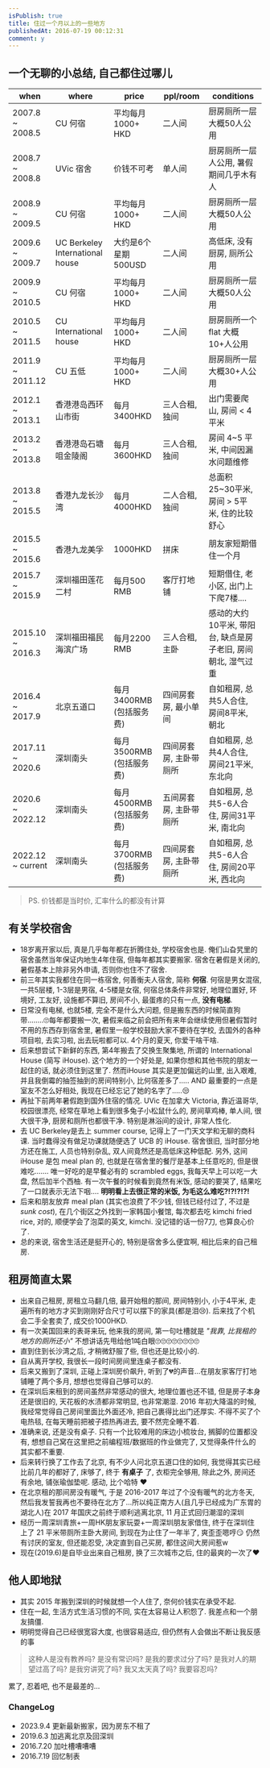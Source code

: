 ```yaml
---
isPublish: true
title: 住过一个月以上的一些地方
publishedAt: 2016-07-19 00:12:31
comment: y
---
```



## 一个无聊的小总结, 自己都住过哪儿


| when | where | price | ppl/room | conditions |
| --------- | ------------- | --------- | ----------------- | -------------- |
| 2007.8 ~ 2008.5 | CU 何宿 | 平均每月1000+ HKD | 二人间 | 厨房厕所一层大概50人公用 |
| 2008.7 ~ 2008.8 | UVic 宿舍 | 价钱不可考 | 单人间 | 厨房厕所一层人公用, 暑假期间几乎木有人 |
| 2008.9 ~ 2009.5 | CU 何宿 | 平均每月1000+ HKD | 二人间 | 厨房厕所一层大概50人公用 |
| 2009.6 ~ 2009.7 | UC Berkeley International house | 大约是6个星期500USD| 二人间 | 高低床, 没有厨房, 厕所公用 |
| 2009.9 ~ 2010.5 | CU 何宿 | 平均每月1000+ HKD | 二人间 | 厨房厕所一层大概50人公用 |
| 2010.5 ~ 2011.5 | CU International house | 平均每月1000+ HKD | 二人间 | 厨房厕所一个 flat 大概10+人公用 |
| 2011.9 ~ 2011.12 | CU 五低 | 平均每月1000+ HKD | 二人间 | 厨房厕所一层大概30+人公用 |
| 2012.1 ~ 2013.1 | 香港港岛西环山市街 | 每月3400HKD | 三人合租, 独间 | 出门需要爬山, 房间 < 4平米 |
| 2013.2 ~ 2013.8 | 香港港岛石塘咀金陵阁 | 每月3600HKD | 三人合租, 独间 | 房间 4~5 平米, 中间因漏水问题维修 |
| 2013.8 ~ 2015.5 | 香港九龙长沙湾 | 每月4000HKD | 二人合租, 独间| 总面积25~30平米, 房间 > 5平米, 住的比较舒心 |
| 2015.5 ~ 2015.6 | 香港九龙美孚 | 1000HKD | 拼床 | 朋友家短期借住一个月 |
| 2015.7 ~ 2015.9 | 深圳福田莲花二村 | 每月500 RMB | 客厅打地铺 | 短期借住, 老小区, 出门上下爬7楼.... |
| 2015.10 ~ 2016.3 | 深圳福田福民海滨广场 | 每月2200 RMB | 三人合租, 主卧 | 感动的大约10平米, 带阳台, 缺点是房子老旧, 房间朝北, 湿气过重 |
| 2016.4 ~  2017.9 | 北京五道口 | 每月3400RMB (包括服务费) | 四间房套房, 最小单间 | 自如租房, 总共5人合住, 房间8平米, 朝北  |
| 2017.11 ~  2020.6 | 深圳南头 | 每月3500RMB (包括服务费) | 四间房套房, 主卧带厕所 | 自如租房, 总共4人合住, 房间21平米, 东北向 |
| 2020.6 ~  2022.12 | 深圳南头 | 每月4500RMB (包括服务费) | 五间房套房, 主卧带厕所 | 自如租房, 总共5-6人合住, 房间31平米, 南北向 |
| 2022.12 ~ current | 深圳南头 | 每月3700RMB (包括服务费) | 四间房套房, 主卧带厕所 | 自如租房, 总共5-6人合住, 房间20平米, 西北向 |


> PS. 价钱都是当时价, 汇率什么的都没有计算


## 有关学校宿舍
+ 18岁离开家以后, 真是几乎每年都在折腾住处, 学校宿舍也是. 俺们山旮旯里的宿舍虽然当年保证内地生4年住宿, 但每年都其实要搬家. 宿舍在暑假是关闭的, 暑假基本上除非另外申请, 否则你也住不了宿舍.
+ 前三年其实我都住在同一栋宿舍, 何善衡夫人宿舍, 简称 **何宿**. 何宿是男女混宿, 一共5层楼, 1-3层是男宿, 4-5楼是女宿, 何宿总体条件非常好, 地理位置好, 环境好, 工友好, 设施都不算旧, 房间不小, 最蛋疼的只有一点, **没有电梯**.
+ 日常没有电梯, 也就5楼, 完全不是什么大问题, 但是搬东西的时候简直狗带........🙄每年都要搬一次, 暑假来临之前会把所有来年会继续使用但暑假暂时不用的东西存到宿舍里, 暑假里一般学校鼓励大家不要待在学校, 去国外的各种项目啦, 去实习啦, 出去玩啦都可以. 4个月的夏天, 你爱干啥干啥.
+ 后来想尝试下新鲜的东西, 第4年搬去了交换生聚集地, 所谓的 International House (简写 iHouse). 这个地方的一个好处是, 如果你想和其他书院的朋友一起住的话, 就必须住到这里了. 然而iHouse 其实是更加偏远的山里, 出入艰难, 并且我倒霉的抽签抽到的房间特别小, 比何宿差多了..... AND 最重要的一点是室友不怎么好相处, 我现在已经忘记了她的名字了.....😒
+ 再扯下前两年暑假跑到国外住宿的情况. UVic 在加拿大 Victoria, 靠近温哥华, 校园很漂亮, 经常在草地上看到很多兔子小松鼠什么的, 房间草鸡棒, 单人间, 很大很干净, 厨房和厕所也都很干净. 特别是淋浴间的设计, 非常人性化.
+ 去 UC Berkeley是去上 summer course, 记得上了一门天文学和无聊的商科课. 当时蠢得没有做足功课就随便选了 UCB 的 iHouse. 宿舍很旧, 当时部分地方还在施工, 人员也特别杂乱, 双人间竟然还是高低床这种低配. 另外, 这间 iHouse 是包 meal plan 的, 也就是在宿舍里的餐厅是基本上任意吃的, 但是很难吃.......
唯一好吃的是早餐必有的 scrambled eggs, 我每天早上可以吃一大盘, 然后加半个西柚. 有一次午餐的时候看到竟然有米饭, 感动的要哭了, 结果吃了一口就表示无法下咽.... **明明看上去很正常的米饭, 为毛这么难吃?!?!?!?!**
+ 后来和朋友放弃 meal plan (其实也浪费了不少钱, 但钱已经付过了, 不过是 *sunk cost*), 在几个街区之外找到一家韩国小餐馆, 每次都去吃 kimchi fried rice, 对的, 顺便学会了泡菜的英文, kimchi. 没记错的话一份7刀, 也算良心价了.
+ 总的来说, 宿舍生活还是挺开心的, 特别是宿舍多么便宜啊, 相比后来的自己租房.

## 租房简直太累
+ 出来自己租房, 房租立马翻几倍, 最开始租的那间, 房间特别小, 小于4平米, 走遍所有的地方才买到刚刚好合尺寸可以摆下的家具(都是泪😢). 后来找了个机会二手全套卖了, 成交价1000HKD.
+ 有一次美国回来的表哥来玩, 他来我的房间, 第一句吐槽就是 *"我靠, 比我租的地方的厕所还小"* 不想讲话先甩给他1吨白眼🙄🙄🙄🙄🙄🙄🙄🙄
+ 直到住到长沙湾之后, 才稍微舒服了些, 但也还是比较小的.
+ 自从离开学校, 我很长一段时间房间里连桌子都没有.
+ 后来又搬到了深圳, 正碰上深圳房价飙升, 听到了💔的声音...在朋友家客厅打地铺睡了两个多月, 想想也觉得自己够可以的.
+ 在深圳后来租到的房间虽然非常感动的很大, 地理位置也还不错, 但是房子本身还是很旧的, 天花板的水渍都非常明显, 也非常潮湿. 2016 年初大降温的时候, 我经常觉得自己房间里面比外面还冷, 把自己裹得比出门还厚实. 不得不买了个电热毯, 在每天睡前把被子捂热再进去, 要不然完全睡不着.
+ 准确来说, 还是没有桌子. 只有一个比较难用的床边小梳妆台, 搁脚的位置都没有, 想想自己窝在这里把之前编程班/数据班的作业做完了, 又觉得条件什么的其实都不重要.
+ 后来转行换了工作去了北京, 有不少人问北京五道口住的如何, 我觉得其实已经比前几年的都好了, 床够了, 终于 **有桌子** 了, 衣柜完全够用, 除此之外, 房间还有余地, 铺张瑜伽垫呢. 感动, 比个哈特 ♥︎
+ 在北京租的那间房没有暖气, 于是 2016-2017 年过了个没有暖气的北方冬天, 然后我发誓我再也不要待在北方了...所以纯正南方人(且几乎已经成为广东胃的湖北人)在 2017 年国庆之前终于顺利逃离北京, 11 月正式回归潮湿的深圳
+ 经历一周深圳青旅+一周HK朋友家玩耍+一周深圳朋友家借住, 终于在深圳住上了 21 平米带厕所主卧大房间, 到现在为止住了一年半了, 爽歪歪嗯哼😏 仍然有讨厌的室友, 但还能忍受, 决定直到自己买房, 都住这间大房间惹w
+ 现在(2019.6)是自毕业出来自己租房, 换了三次城市之后, 住的最爽的一次了❤️

## 他人即地狱
+ 其实 2015 年搬到深圳的时候就想一个人住了, 奈何价钱实在承受不起.
+ 住在一起, 生活方式生活习惯的不同, 实在太容易让人积怨了. 我差点和一个朋友搞僵.
+ 明明觉得自己已经很宽容大度, 也很容易适应, 但仍然有人会做出不断让我反感的事

> 这种人是没有教养吗? 是没有常识吗? 是我的要求过分了吗? 是我对人的期望过高了吗? 是我穷讲究了吗? 我又太天真了吗? 我要容忍吗?

累了, 忍着吧, 也不是最差的...


### ChangeLog
+ 2023.9.4 更新最新搬家，因为房东不租了
+ 2019.6.3 加逃离北京及回深圳
+ 2016.7.20 加吐槽嘈嘈嘈
+ 2016.7.19 回忆制表
